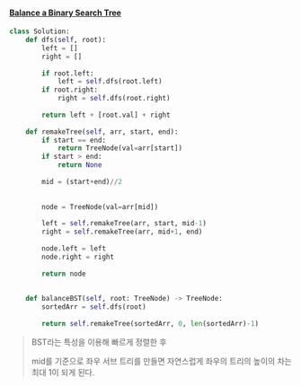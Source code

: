 #### [Balance a Binary Search Tree](https://leetcode.com/problems/balance-a-binary-search-tree/)

```python
class Solution:
    def dfs(self, root):
        left = []
        right = []
        
        if root.left:
            left = self.dfs(root.left)
        if root.right:
            right = self.dfs(root.right)
        
        return left + [root.val] + right
        
    def remakeTree(self, arr, start, end):
        if start == end:
            return TreeNode(val=arr[start])
        if start > end:
            return None
        
        mid = (start+end)//2
        
        
        node = TreeNode(val=arr[mid])
        
        left = self.remakeTree(arr, start, mid-1)
        right = self.remakeTree(arr, mid+1, end)
        
        node.left = left
        node.right = right
        
        return node
        
        
    def balanceBST(self, root: TreeNode) -> TreeNode:
        sortedArr = self.dfs(root)
        
        return self.remakeTree(sortedArr, 0, len(sortedArr)-1)
```

> BST라는 특성을 이용해 빠르게 정렬한 후 
>
> mid를 기준으로 좌우 서브 트리를 만들면 자연스럽게 좌우의 트리의 높이의 차는 최대 1이 되게 된다.